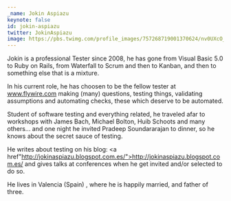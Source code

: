 ```yaml
---
_name: Jokin Aspiazu
keynote: false
id: jokin-aspiazu
twitter: JokinAspiazu
image: https://pbs.twimg.com/profile_images/757268719001370624/nv0UXcO_.jpg
---
```


Jokin is a professional Tester since 2008, he has gone from Visual Basic 5.0 to Ruby on Rails, from Waterfall to Scrum and then to Kanban, and then to something else that is a mixture.

In his current role, he has choosen to be the fellow tester at www.flywire.com making (many) questions, testing things, validating assumptions and automating checks, these which deserve to be automated.

Student of software testing and everything related, he traveled afar to workshops with James Bach, Michael Bolton, Huib Schoots and many others... and one night he invited Pradeep Soundararajan to dinner, so he knows about the secret sauce of testing.

He writes about testing on his blog: <a href"http://jokinaspiazu.blogspot.com.es/">http://jokinaspiazu.blogspot.com.es/</a> and gives talks at conferences when he get invited and/or selected to do so.

He lives in Valencia (Spain) , where he is happily married, and father of three.
